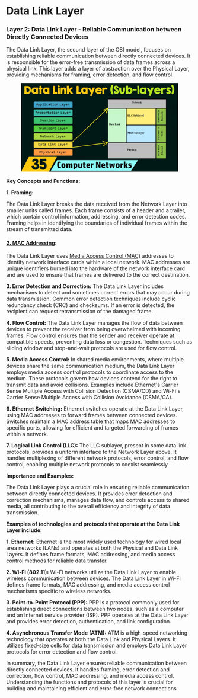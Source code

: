 # Data Link Layer

### **Layer 2: Data Link Layer - Reliable Communication between Directly Connected Devices**

The Data Link Layer, the second layer of the OSI model, focuses on establishing reliable communication between directly connected devices. It is responsible for the error-free transmission of data frames across a physical link. This layer adds a layer of abstraction over the Physical Layer, providing mechanisms for framing, error detection, and flow control.

<figure><img src="../../.gitbook/assets/maxresdefault (1).jpg" alt=""><figcaption></figcaption></figure>

**Key Concepts and Functions:**

**1. Framing:**

&#x20;The Data Link Layer breaks the data received from the Network Layer into smaller units called frames. Each frame consists of a header and a trailer, which contain control information, addressing, and error detection codes. Framing helps in identifying the boundaries of individual frames within the stream of transmitted data.

#### [**2. MAC Addressing**](../mac-address.md)**:**&#x20;

The Data Link Layer uses [Media Access Control (MAC)](../mac-address.md) addresses to identify network interface cards within a local network. MAC addresses are unique identifiers burned into the hardware of the network interface card and are used to ensure that frames are delivered to the correct destination.

**3. Error Detection and Correction:** The Data Link Layer includes mechanisms to detect and sometimes correct errors that may occur during data transmission. Common error detection techniques include cyclic redundancy check (CRC) and checksums. If an error is detected, the recipient can request retransmission of the damaged frame.

**4. Flow Control:** The Data Link Layer manages the flow of data between devices to prevent the receiver from being overwhelmed with incoming frames. Flow control ensures that the sender and receiver operate at compatible speeds, preventing data loss or congestion. Techniques such as sliding window and stop-and-wait protocols are used for flow control.

**5. Media Access Control:** In shared media environments, where multiple devices share the same communication medium, the Data Link Layer employs media access control protocols to coordinate access to the medium. These protocols govern how devices contend for the right to transmit data and avoid collisions. Examples include Ethernet's Carrier Sense Multiple Access with Collision Detection (CSMA/CD) and Wi-Fi's Carrier Sense Multiple Access with Collision Avoidance (CSMA/CA).

**6. Ethernet Switching:** Ethernet switches operate at the Data Link Layer, using MAC addresses to forward frames between connected devices. Switches maintain a MAC address table that maps MAC addresses to specific ports, allowing for efficient and targeted forwarding of frames within a network.

**7. Logical Link Control (LLC):** The LLC sublayer, present in some data link protocols, provides a uniform interface to the Network Layer above. It handles multiplexing of different network protocols, error control, and flow control, enabling multiple network protocols to coexist seamlessly.

**Importance and Examples:**

The Data Link Layer plays a crucial role in ensuring reliable communication between directly connected devices. It provides error detection and correction mechanisms, manages data flow, and controls access to shared media, all contributing to the overall efficiency and integrity of data transmission.

**Examples of technologies and protocols that operate at the Data Link Layer include:**

**1. Ethernet:** Ethernet is the most widely used technology for wired local area networks (LANs) and operates at both the Physical and Data Link Layers. It defines frame formats, MAC addressing, and media access control methods for reliable data transfer.

**2. Wi-Fi (802.11):** Wi-Fi networks utilize the Data Link Layer to enable wireless communication between devices. The Data Link Layer in Wi-Fi defines frame formats, MAC addressing, and media access control mechanisms specific to wireless networks.

**3. Point-to-Point Protocol (PPP):** PPP is a protocol commonly used for establishing direct connections between two nodes, such as a computer and an Internet service provider (ISP). PPP operates at the Data Link Layer and provides error detection, authentication, and link configuration.

**4. Asynchronous Transfer Mode (ATM):** ATM is a high-speed networking technology that operates at both the Data Link and Physical Layers. It utilizes fixed-size cells for data transmission and employs Data Link Layer protocols for error detection and flow control.

In summary, the Data Link Layer ensures reliable communication between directly connected devices. It handles framing, error detection and correction, flow control, MAC addressing, and media access control. Understanding the functions and protocols of this layer is crucial for building and maintaining efficient and error-free network connections.
